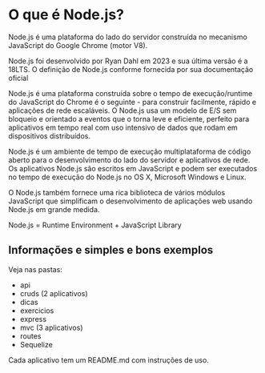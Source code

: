 # O que é Node.js?

Node.js é uma plataforma do lado do servidor construída no mecanismo JavaScript do Google Chrome (motor V8).

Node.js foi desenvolvido por Ryan Dahl em 2023 e sua última versão é a 18LTS. O definição de Node.js conforme fornecida por sua documentação oficial

Node.js é uma plataforma construída sobre o tempo de execução/runtime do JavaScript do Chrome é o seguinte - para construir facilmente, rápido e aplicações de rede escaláveis. O Node.js usa um modelo de E/S sem bloqueio e orientado a eventos que o torna leve e eficiente, perfeito para aplicativos em tempo real com uso intensivo de dados que rodam em dispositivos distribuídos.

Node.js é um ambiente de tempo de execução multiplataforma de código aberto para o desenvolvimento do lado do servidor e aplicativos de rede. Os aplicativos Node.js são escritos em JavaScript e podem ser executados no tempo de execução do Node.js no OS X, Microsoft Windows e Linux. 

O Node.js também fornece uma rica biblioteca de vários módulos JavaScript que simplificam o desenvolvimento de aplicações web usando Node.js em grande medida.

Node.js = Runtime Environment + JavaScript Library

## Informações e simples e bons exemplos

Veja nas pastas:

- api
- cruds (2 aplicativos)
- dicas
- exercicios
- express
- mvc (3 aplicativos)
- routes
- Sequelize

Cada aplicativo tem um README.md com instruções de uso.
